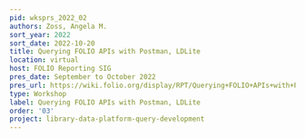 ```yaml
---
pid: wksprs_2022_02
authors: Zoss, Angela M.
sort_year: 2022
sort_date: 2022-10-20
title: Querying FOLIO APIs with Postman, LDLite
location: virtual
host: FOLIO Reporting SIG
pres_date: September to October 2022
pres_url: https://wiki.folio.org/display/RPT/Querying+FOLIO+APIs+with+Postman%2C+LDLite
type: Workshop
label: Querying FOLIO APIs with Postman, LDLite
order: '03'
project: library-data-platform-query-development
---
```

